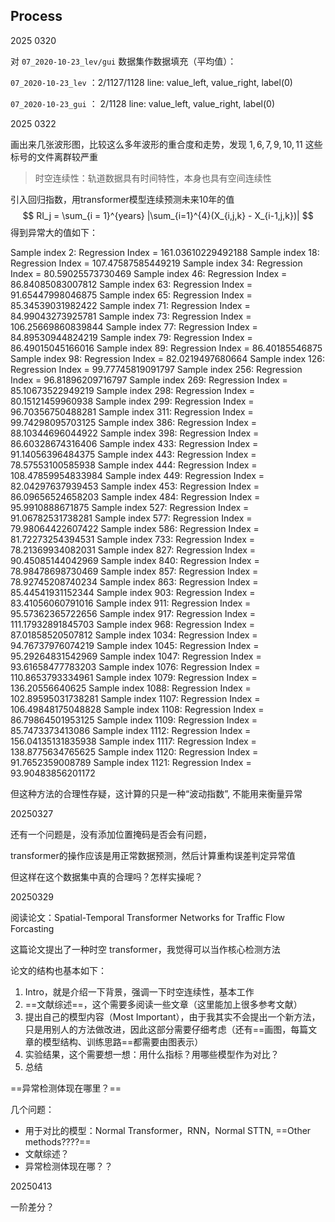 ## Process



2025 0320

对 `07_2020-10-23_lev/gui` 数据集作数据填充（平均值）：

`07_2020-10-23_lev`  ：2/1127/1128 line: value_left, value_right, label(0)

`07_2020-10-23_gui` ： 2/1128 line: value_left, value_right, label(0)



2025 0322

画出来几张波形图，比较这么多年波形的重合度和走势，发现 $1,6,7,9,10,11$ 这些标号的文件离群较严重 



>时空连续性：轨道数据具有时间特性，本身也具有空间连续性

引入回归指数，用transformer模型连续预测未来10年的值
$$
RI_j = \sum_{i = 1}^{years} |\sum_{i=1}^{4}(X_{i,j,k} - X_{i-1,j,k})|
$$
得到异常大的值如下：

Sample index 2: Regression Index = 161.03610229492188
Sample index 18: Regression Index = 107.47587585449219
Sample index 34: Regression Index = 80.59025573730469
Sample index 46: Regression Index = 86.84085083007812
Sample index 63: Regression Index = 91.65447998046875
Sample index 65: Regression Index = 85.34539031982422
Sample index 71: Regression Index = 84.99043273925781
Sample index 73: Regression Index = 106.25669860839844
Sample index 77: Regression Index = 84.89530944824219
Sample index 79: Regression Index = 86.49015045166016
Sample index 89: Regression Index = 86.40185546875
Sample index 98: Regression Index = 82.0219497680664
Sample index 126: Regression Index = 99.77745819091797
Sample index 256: Regression Index = 96.81896209716797
Sample index 269: Regression Index = 85.10673522949219
Sample index 298: Regression Index = 80.15121459960938
Sample index 299: Regression Index = 96.70356750488281
Sample index 311: Regression Index = 99.74298095703125
Sample index 386: Regression Index = 88.10344696044922
Sample index 398: Regression Index = 86.60328674316406
Sample index 433: Regression Index = 91.14056396484375
Sample index 443: Regression Index = 78.57553100585938
Sample index 444: Regression Index = 108.47859954833984
Sample index 449: Regression Index = 82.04297637939453
Sample index 453: Regression Index = 86.09656524658203
Sample index 484: Regression Index = 95.9910888671875
Sample index 527: Regression Index = 91.06782531738281
Sample index 577: Regression Index = 79.98064422607422
Sample index 586: Regression Index = 81.72273254394531
Sample index 733: Regression Index = 78.21369934082031
Sample index 827: Regression Index = 90.45085144042969
Sample index 840: Regression Index = 78.98478698730469
Sample index 857: Regression Index = 78.92745208740234
Sample index 863: Regression Index = 85.44541931152344
Sample index 903: Regression Index = 83.41056060791016
Sample index 911: Regression Index = 95.57362365722656
Sample index 917: Regression Index = 111.17932891845703
Sample index 968: Regression Index = 87.01858520507812
Sample index 1034: Regression Index = 94.76737976074219
Sample index 1045: Regression Index = 95.29264831542969
Sample index 1047: Regression Index = 93.61658477783203
Sample index 1076: Regression Index = 110.8653793334961
Sample index 1079: Regression Index = 136.20556640625
Sample index 1088: Regression Index = 102.89595031738281
Sample index 1107: Regression Index = 106.49848175048828
Sample index 1108: Regression Index = 86.79864501953125
Sample index 1109: Regression Index = 85.7473373413086
Sample index 1112: Regression Index = 156.04135131835938
Sample index 1117: Regression Index = 138.8775634765625
Sample index 1120: Regression Index = 91.7652359008789
Sample index 1121: Regression Index = 93.90483856201172

但这种方法的合理性存疑，这计算的只是一种“波动指数”, 不能用来衡量异常



20250327

还有一个问题是，没有添加位置掩码是否会有问题，

transformer的操作应该是用正常数据预测，然后计算重构误差判定异常值 

但这样在这个数据集中真的合理吗？怎样实操呢？



20250329

阅读论文：Spatial-Temporal Transformer Networks for Traffic Flow Forcasting

这篇论文提出了一种时空 transformer，我觉得可以当作核心检测方法

论文的结构也基本如下：

1. Intro，就是介绍一下背景，强调一下时空连续性，基本工作
2. ==文献综述==，这个需要多阅读一些文章（这里能加上很多参考文献）
3. 提出自己的模型内容（Most Important），由于我其实不会提出一个新方法，只是用别人的方法做改进，因此这部分需要仔细考虑（还有==画图，每篇文章的模型结构、训练思路==都需要由图表示）
4. 实验结果，这个需要想一想：用什么指标？用哪些模型作为对比？
5. 总结

==异常检测体现在哪里？==

几个问题：

* 用于对比的模型：Normal Transformer，RNN，Normal STTN,  ==Other methods????==
* 文献综述？
* 异常检测体现在哪？？



20250413

一阶差分？

